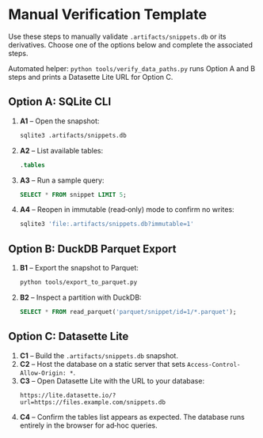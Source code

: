 # Manual Verification Template

Use these steps to manually validate `.artifacts/snippets.db` or its derivatives. Choose one of the options below and complete the associated steps.

Automated helper: `python tools/verify_data_paths.py` runs Option A and B steps and prints a Datasette Lite URL for Option C.

## Option A: SQLite CLI

1. **A1** – Open the snapshot:
   ```bash
   sqlite3 .artifacts/snippets.db
   ```
2. **A2** – List available tables:
   ```sql
   .tables
   ```
3. **A3** – Run a sample query:
   ```sql
   SELECT * FROM snippet LIMIT 5;
   ```
4. **A4** – Reopen in immutable (read‑only) mode to confirm no writes:
   ```bash
   sqlite3 'file:.artifacts/snippets.db?immutable=1'
   ```

## Option B: DuckDB Parquet Export

1. **B1** – Export the snapshot to Parquet:
   ```bash
   python tools/export_to_parquet.py
   ```
2. **B2** – Inspect a partition with DuckDB:
   ```sql
   SELECT * FROM read_parquet('parquet/snippet/id=1/*.parquet');
   ```

## Option C: Datasette Lite

1. **C1** – Build the `.artifacts/snippets.db` snapshot.
2. **C2** – Host the database on a static server that sets `Access-Control-Allow-Origin: *`.
3. **C3** – Open Datasette Lite with the URL to your database:
   ```
   https://lite.datasette.io/?url=https://files.example.com/snippets.db
   ```
4. **C4** – Confirm the tables list appears as expected.
   The database runs entirely in the browser for ad‑hoc queries.
